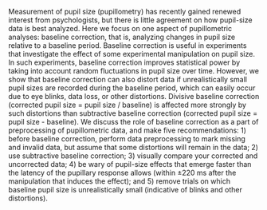 Measurement of pupil size (pupillometry) has recently gained renewed interest from psychologists, but there is little agreement on how pupil-size data is best analyzed. Here we focus on one aspect of pupillometric analyses: baseline correction, that is, analyzing changes in pupil size relative to a baseline period. Baseline correction is useful in experiments that investigate the effect of some experimental manipulation on pupil size. In such experiments, baseline correction improves statistical power by taking into account random fluctuations in pupil size over time. However, we show that baseline correction can also distort data if unrealistically small pupil sizes are recorded during the baseline period, which can easily occur due to eye blinks, data loss, or other distortions. Divisive baseline correction (corrected pupil size = pupil size / baseline) is affected more strongly by such distortions than subtractive baseline correction (corrected pupil size = pupil size - baseline). We discuss the role of baseline correction as a part of preprocessing of pupillometric data, and make five recommendations: 1) before baseline correction, perform data preprocessing to mark missing and invalid data, but assume that some distortions will remain in the data; 2) use subtractive baseline correction; 3) visually compare your corrected and uncorrected data; 4) be wary of pupil-size effects that emerge faster than the latency of the pupillary response allows (within ±220 ms after the manipulation that induces the effect); and 5) remove trials on which baseline pupil size is unrealistically small (indicative of blinks and other distortions).
